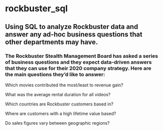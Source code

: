 # rockbuster_sql
## Using  SQL to analyze Rockbuster data and answer any ad-hoc business questions that other departments may have.

### The Rockbuster Stealth Management Board has asked a series of business questions and they expect data-driven answers that they can use for their 2020 company strategy. Here are the main questions they’d like to answer:

Which movies contributed the most/least to revenue gain?

What was the average rental duration for all videos?

Which countries are Rockbuster customers based in? 

Where are customers with a high lifetime value based?

Do sales figures vary between geographic regions?
